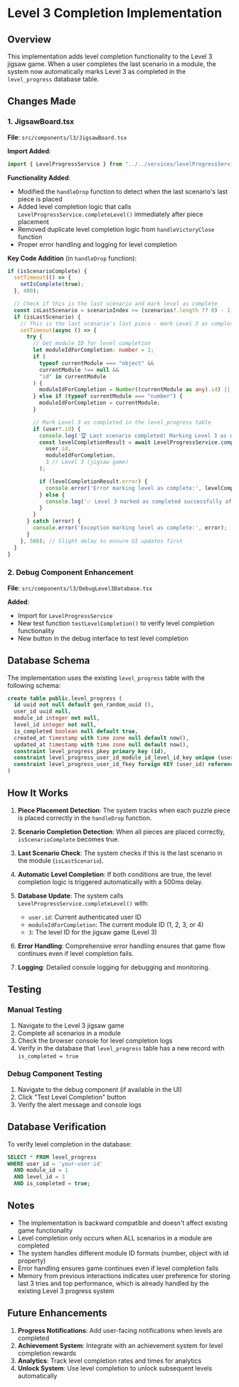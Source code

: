 # Level 3 Completion Implementation

## Overview
This implementation adds level completion functionality to the Level 3 jigsaw game. When a user completes the last scenario in a module, the system now automatically marks Level 3 as completed in the `level_progress` database table.

## Changes Made

### 1. JigsawBoard.tsx
**File**: `src/components/l3/JigsawBoard.tsx`

**Import Added**:
```typescript
import { LevelProgressService } from "../../services/levelProgressService";
```

**Functionality Added**:
- Modified the `handleDrop` function to detect when the last scenario's last piece is placed
- Added level completion logic that calls `LevelProgressService.completeLevel()` immediately after piece placement
- Removed duplicate level completion logic from `handleVictoryClose` function
- Proper error handling and logging for level completion

**Key Code Addition** (in `handleDrop` function):
```typescript
if (isScenarioComplete) {
  setTimeout(() => {
    setIsComplete(true);
  }, 400);

  // Check if this is the last scenario and mark level as complete
  const isLastScenario = scenarioIndex >= (scenarios?.length ?? 0) - 1;
  if (isLastScenario) {
    // This is the last scenario's last piece - mark Level 3 as completed
    setTimeout(async () => {
      try {
        // Get module ID for level completion
        let moduleIdForCompletion: number = 1;
        if (
          typeof currentModule === "object" &&
          currentModule !== null &&
          "id" in currentModule
        ) {
          moduleIdForCompletion = Number((currentModule as any).id) || 1;
        } else if (typeof currentModule === "number") {
          moduleIdForCompletion = currentModule;
        }

        // Mark Level 3 as completed in the level_progress table
        if (user?.id) {
          console.log('🏆 Last scenario completed! Marking Level 3 as completed for module:', moduleIdForCompletion);
          const levelCompletionResult = await LevelProgressService.completeLevel(
            user.id,
            moduleIdForCompletion,
            3 // Level 3 (jigsaw game)
          );

          if (levelCompletionResult.error) {
            console.error('Error marking level as complete:', levelCompletionResult.error);
          } else {
            console.log('✅ Level 3 marked as completed successfully after last puzzle piece placement');
          }
        }
      } catch (error) {
        console.error('Exception marking level as complete:', error);
      }
    }, 500); // Slight delay to ensure UI updates first
  }
}
```

### 2. Debug Component Enhancement
**File**: `src/components/l3/DebugLevel3Database.tsx`

**Added**:
- Import for `LevelProgressService`
- New test function `testLevelCompletion()` to verify level completion functionality
- New button in the debug interface to test level completion

## Database Schema
The implementation uses the existing `level_progress` table with the following schema:

```sql
create table public.level_progress (
  id uuid not null default gen_random_uuid (),
  user_id uuid null,
  module_id integer not null,
  level_id integer not null,
  is_completed boolean null default true,
  created_at timestamp with time zone null default now(),
  updated_at timestamp with time zone null default now(),
  constraint level_progress_pkey primary key (id),
  constraint level_progress_user_id_module_id_level_id_key unique (user_id, module_id, level_id),
  constraint level_progress_user_id_fkey foreign KEY (user_id) references auth.users (id) on delete CASCADE
)
```

## How It Works

1. **Piece Placement Detection**: The system tracks when each puzzle piece is placed correctly in the `handleDrop` function.

2. **Scenario Completion Detection**: When all pieces are placed correctly, `isScenarioComplete` becomes true.

3. **Last Scenario Check**: The system checks if this is the last scenario in the module (`isLastScenario`).

4. **Automatic Level Completion**: If both conditions are true, the level completion logic is triggered automatically with a 500ms delay.

5. **Database Update**: The system calls `LevelProgressService.completeLevel()` with:
   - `user.id`: Current authenticated user ID
   - `moduleIdForCompletion`: The current module ID (1, 2, 3, or 4)
   - `3`: The level ID for the jigsaw game (Level 3)

6. **Error Handling**: Comprehensive error handling ensures that game flow continues even if level completion fails.

7. **Logging**: Detailed console logging for debugging and monitoring.

## Testing

### Manual Testing
1. Navigate to the Level 3 jigsaw game
2. Complete all scenarios in a module
3. Check the browser console for level completion logs
4. Verify in the database that `level_progress` table has a new record with `is_completed = true`

### Debug Component Testing
1. Navigate to the debug component (if available in the UI)
2. Click "Test Level Completion" button
3. Verify the alert message and console logs

## Database Verification
To verify level completion in the database:

```sql
SELECT * FROM level_progress 
WHERE user_id = 'your-user-id' 
  AND module_id = 1 
  AND level_id = 3 
  AND is_completed = true;
```

## Notes

- The implementation is backward compatible and doesn't affect existing game functionality
- Level completion only occurs when ALL scenarios in a module are completed
- The system handles different module ID formats (number, object with id property)
- Error handling ensures game continues even if level completion fails
- Memory from previous interactions indicates user preference for storing last 3 tries and top performance, which is already handled by the existing Level 3 progress system

## Future Enhancements

1. **Progress Notifications**: Add user-facing notifications when levels are completed
2. **Achievement System**: Integrate with an achievement system for level completion rewards
3. **Analytics**: Track level completion rates and times for analytics
4. **Unlock System**: Use level completion to unlock subsequent levels automatically
